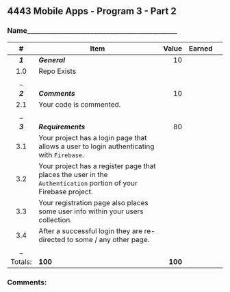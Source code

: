 ## 4443 Mobile Apps - Program 3 - Part 2

### Name_____________________________________________

| # | Item | Value | Earned | |
|:-------:|-----------------------------------------------------------------|--------:|-------:|:-----:|
| ***1*** | ***General*** | 10 | | |
| 1.0 | Repo Exists | | | |
| _ | | | | |
| ***2*** | ***Comments*** | 10 | | |
| 2.1 | Your code is commented.  | | | |
| _ | | | | |
| ***3*** | ***Requirements*** | 80 | | |
| 3.1 |Your project has a login page that allows a user to login authenticating with  `Firebase`.| | | |
| 3.2 |Your project has a register page that places the user in the  `Authentication`  portion of your Firebase project.| | | |
| 3.3 |Your registration page also places some user info within your users collection.| | | |
| 3.4 | After a successful login they are re-directed to some / any other page.
| _ | | | | |
| Totals: | **100** | **100** | | |

  

### Comments:

```

  














```

  
